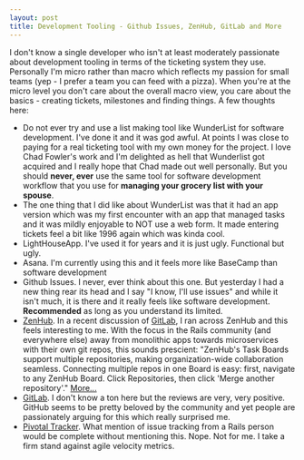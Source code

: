 ```yaml
---
layout: post
title: Development Tooling - Github Issues, ZenHub, GitLab and More
---
```


I don't know a single developer who isn't at least moderately passionate about development tooling in terms of the ticketing system they use.  Personally I'm micro rather than macro which reflects my passion for small teams (yep - I prefer a team you can feed with a pizza).  When you're at the micro level you don't care about the overall macro view, you care about the basics - creating tickets, milestones and finding things.  A few thoughts here:

* Do not ever try and use a list making tool like WunderList for software development.  I've done it and it was god awful.  At points I was close to paying for a real ticketing tool with my own money for the project.  I love Chad Fowler's work and I'm delighted as hell that Wunderlist got acquired and I really hope that Chad made out well personally.  But you should **never, ever** use the same tool for software development workflow that you use for **managing your grocery list with your spouse**.  
* The one thing that I did like about WunderList was that it had an app version which was my first encounter with an app that managed tasks and it was mildly enjoyable to NOT use a web form.  It made entering tickets feel a bit like 1996 again which was kinda cool.
* LightHouseApp.  I've used it for years and it is just ugly.  Functional but ugly.
* Asana.  I'm currently using this and it feels more like BaseCamp than software development
* Github Issues.  I never, ever think about this one.  But yesterday I had a new thing rear its head and I say "I know, I'll use issues" and while it isn't much, it is there and it really feels like software development.  **Recommended** as long as you understand its limited.
* [ZenHub](https://www.zenhub.com/).  In a recent discussion of [GitLab](https://news.ycombinator.com/item?id=12338096), I ran across ZenHub and this feels interesting to me.  With the focus in the Rails community (and everywhere else) away from monolithic apps towards microservices with their own git repos, this sounds prescient: "ZenHub's Task Boards support multiple repositories, making organization-wide collaboration seamless. Connecting multiple repos in one Board is easy: first, navigate to any ZenHub Board. Click Repositories, then click 'Merge another repository'."  [More...](https://www.zenhub.com/faq)
* [GitLab](https://about.gitlab.com/2016/08/22/gitlab-8-11-released/).  I don't know a ton here but the reviews are very, very positive.  GitHub seems to be pretty beloved by the community and yet people are passionately arguing for this which really surprised me.
* [Pivotal Tracker](http://www.pivotaltracker.com/).  What mention of issue tracking from a Rails person would be complete without mentioning this.  Nope.  Not for me.  I take a firm stand against agile velocity metrics.  
